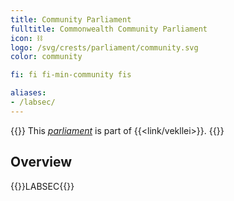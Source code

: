 ```yaml
---
title: Community Parliament
fulltitle: Commonwealth Community Parliament
icon: ⛓️
logo: /svg/crests/parliament/community.svg
color: community

fi: fi fi-min-community fis

aliases:
- /labsec/
---
```

{{<note series>}}
 This *[parliament](/parliaments/)* is part of {{<link/vekllei>}}.
{{</note>}}

## Overview
{{<boxtag teal>}}LABSEC{{</boxtag>}}